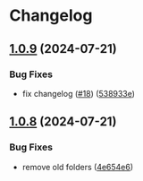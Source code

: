 # Changelog

## [1.0.9](https://github.com/cedricziel/ha-addons/compare/tempo-1.0.8...tempo-1.0.9) (2024-07-21)


### Bug Fixes

* fix changelog ([#18](https://github.com/cedricziel/ha-addons/issues/18)) ([538933e](https://github.com/cedricziel/ha-addons/commit/538933eba58e9bffa553d851da6d993b35db9fcf))

## [1.0.8](https://github.com/cedricziel/ha-addons/compare/tempo-v1.0.7...tempo-1.0.8) (2024-07-21)


### Bug Fixes

* remove old folders ([4e654e6](https://github.com/cedricziel/ha-addons/commit/4e654e60c422c544a64d488fbf0a537ba780dfd1))
